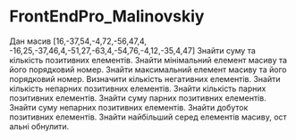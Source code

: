 # FrontEndPro_Malinovskiy

Дан масив [16,-37,54,-4,72,-56,47,4, -16,25,-37,46,4,-51,27,-63,4,-54,76,-4,12,-35,4,47] Знайти суму та кількість позитивних елементів.
Знайти мінімальний елемент масиву та його порядковий номер.
Знайти максимальний елемент масиву та його порядковий номер.
Визначити кількість негативних елементів.
Знайти кількість непарних позитивних елементів.
Знайти кількість парних позитивних елементів.
Знайти суму парних позитивних елементів.
Знайти суму непарних позитивних елементів.
Знайти добуток позитивних елементів.
Знайти найбільший серед елементів масиву, ост альні обнулити.
